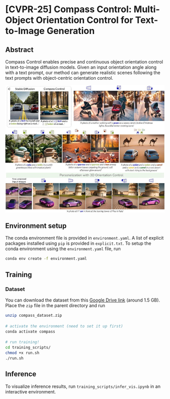 # [CVPR-25] Compass Control: Multi-Object Orientation Control for Text-to-Image Generation 

## Abstract
Compass Control enables precise and continuous object orientation control in text-to-image diffusion models. Given an input orientation angle along with a text prompt, our method can generate realistic scenes following the text prompts with object-centric orientation control.

<img src="assets/teaser.jpg" alt="Alt Text" style="display:block; margin:auto;" width="750"/> 

## Environment setup 
The conda environment file is provided in `environment.yaml`. A list of explicit packages installed using `pip` is provided in `explicit.txt`. To setup the conda environment using the `environment.yaml` file, run
```bash
conda env create -f environment.yaml
```

## Training 
### Dataset
You can download the dataset from this [Google Drive link](https://drive.google.com/file/d/18BsBZUXvj9kyyWcudLMS-5RgkDjbqidd/view?usp=sharing) (around 1.5 GB). Place the `zip` file in the parent directory and run 
```bash
unzip compass_dataset.zip

# activate the environment (need to set it up first) 
conda activate compass 

# run training! 
cd training_scripts/ 
chmod +x run.sh 
./run.sh 
```   

## Inference

To visualize inference results, run `training_scripts/infer_vis.ipynb` in an interactive environment.  